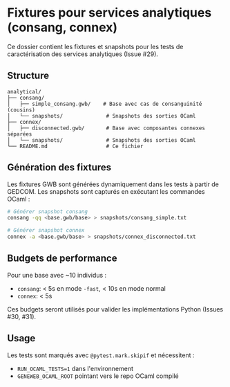 # Fixtures pour services analytiques (consang, connex)

Ce dossier contient les fixtures et snapshots pour les tests de caractérisation des services analytiques (Issue #29).

## Structure

```
analytical/
├── consang/
│   ├── simple_consang.gwb/    # Base avec cas de consanguinité (cousins)
│   └── snapshots/              # Snapshots des sorties OCaml
├── connex/
│   ├── disconnected.gwb/       # Base avec composantes connexes séparées
│   └── snapshots/              # Snapshots des sorties OCaml
└── README.md                   # Ce fichier
```

## Génération des fixtures

Les fixtures GWB sont générées dynamiquement dans les tests à partir de GEDCOM.
Les snapshots sont capturés en exécutant les commandes OCaml :

```bash
# Générer snapshot consang
consang -qq <base.gwb/base> > snapshots/consang_simple.txt

# Générer snapshot connex
connex -a <base.gwb/base> > snapshots/connex_disconnected.txt
```

## Budgets de performance

Pour une base avec ~10 individus :
- `consang`: < 5s en mode `-fast`, < 10s en mode normal
- `connex`: < 5s

Ces budgets seront utilisés pour valider les implémentations Python (Issues #30, #31).

## Usage

Les tests sont marqués avec `@pytest.mark.skipif` et nécessitent :
- `RUN_OCAML_TESTS=1` dans l'environnement
- `GENEWEB_OCAML_ROOT` pointant vers le repo OCaml compilé

